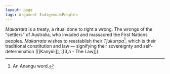 ```yaml
---
layout: page
tags: Argument IndigenousPeoples 
---
```


*Makarrata* is a treaty, a ritual done to right a wrong. The wrongs of the “settlers” of Australia, who invaded and massacred the First Nations peoples. *Makarrata* wishes to reestablish their *Tjukurrpa*[^1], which is their traditional constitution and law — signifying their sovereignty and self-determination ([[Kanyini]], [[3,a - The Law]]).

[^1]: An Anangu word.